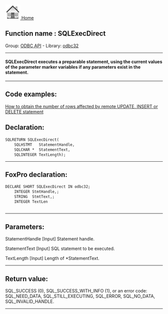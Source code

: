 [<img src="../../images/home.png"> Home ](https://github.com/VFPX/Win32API)  

## Function name : SQLExecDirect
Group: [ODBC API](../../functions_group.md#ODBC_API)  -  Library: [odbc32](../../Libraries.md#odbc32)  
***  


#### SQLExecDirect executes a preparable statement, using the current values of the parameter marker variables if any parameters exist in the statement.
***  


## Code examples:
[How to obtain the number of rows affected by remote UPDATE, INSERT or DELETE statement](../../samples/sample_416.md)  

## Declaration:
```foxpro  
SQLRETURN SQLExecDirect(
	SQLHSTMT   StatementHandle,
	SQLCHAR *  StatementText,
	SQLINTEGER TextLength);  
```  
***  


## FoxPro declaration:
```foxpro  
DECLARE SHORT SQLExecDirect IN odbc32;
	INTEGER StmtHandle,;
	STRING  StmtText,;
	INTEGER TextLen
  
```  
***  


## Parameters:
StatementHandle 
[Input]
Statement handle. 

StatementText 
[Input]
SQL statement to be executed. 

TextLength 
[Input]
Length of *StatementText.  
***  


## Return value:
SQL_SUCCESS (0), SQL_SUCCESS_WITH_INFO (1), or an error code: SQL_NEED_DATA, SQL_STILL_EXECUTING, SQL_ERROR, SQL_NO_DATA, SQL_INVALID_HANDLE.  
***  

